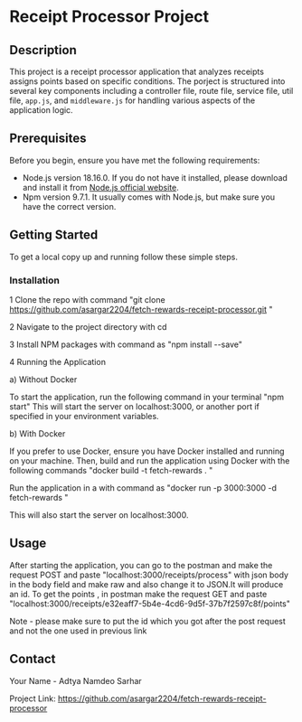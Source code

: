 # Receipt Processor Project

## Description

This project is a receipt processor application that analyzes receipts assigns points based on specific conditions. The porject is structured into several key components including a controller file, route file, service file, util file, `app.js`, and `middleware.js` for handling various aspects of the application logic.

## Prerequisites

Before you begin, ensure you have met the following requirements:

- Node.js version 18.16.0. If you do not have it installed, please download and install it from [Node.js official website](https://nodejs.org/).
- Npm version 9.7.1. It usually comes with Node.js, but make sure you have the correct version.

## Getting Started

To get a local copy up and running follow these simple steps.

### Installation

1 Clone the repo with command "git clone https://github.com/asargar2204/fetch-rewards-receipt-processor.git "

2 Navigate to the project directory with cd 

3 Install NPM packages with command as "npm install --save"

4 Running the Application

a) Without Docker

To start the application, run the following command in your terminal "npm start"
This will start the server on localhost:3000, or another port if specified in your environment variables.

b) With Docker

If you prefer to use Docker, ensure you have Docker installed and running on your machine. 
Then, build and run the application using Docker with the following commands "docker build -t fetch-rewards . "

Run the application in a with command as "docker run -p 3000:3000 -d fetch-rewards "

This will also start the server on localhost:3000.

## Usage
After starting the application, you can go to the postman and make the request POST and paste "localhost:3000/receipts/process" with json body in the body field and make raw and also change it to JSON.It will produce an id.
To get the points , in postman make the request GET and paste "localhost:3000/receipts/e32eaff7-5b4e-4cd6-9d5f-37b7f2597c8f/points" 

Note - please make sure to put the id which you got after the post request and not the one used in previous link


## Contact
Your Name - Adtya Namdeo Sarhar

Project Link: https://github.com/asargar2204/fetch-rewards-receipt-processor
